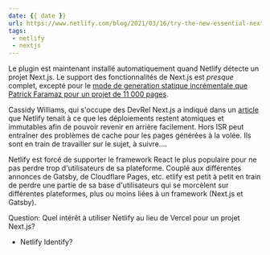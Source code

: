 ```yaml
---
date: {{ date }}
url: https://www.netlify.com/blog/2021/03/16/try-the-new-essential-next.js-plugin-now-with-auto-install/
tags:
 - netlify
 - nextjs
---
```


Le plugin est maintenant installé automatiquement quand Netlify détecte un projet Next.js. Le support des fonctionnalités de Next.js est *presque* complet, excepté pour le [mode de generation statique incrémentale que Patrick Faramaz pour un projet de 11 000 pages](https://jamstatic.fr/2021/03/09/11000-pages-statiques/#la-r%C3%A9g%C3%A9n%C3%A9ration-incr%C3%A9mentale-%C3%A0-la-rescousse).

Cassidy Williams, qui s'occupe des DevRel Next.js a indiqué dans un [article](https://www.netlify.com/blog/2021/03/08/incremental-static-regeneration-its-benefits-and-its-flaws/) que Netlify tenait à ce que les déploiements restent atomiques et immutables afin de pouvoir revenir en arrière facilement. Hors ISR peut entraîner des problèmes de cache pour les pages générées à la volée. Ils sont en train de travailler sur le sujet, à suivre....

Netlify est forcé de supporter le framework React le plus populaire pour ne pas perdre trop d'utilisateurs de sa plateforme. Couplé aux différentes annonces de Gatsby, de Cloudflare Pages, etc.  etlify est petit à petit en train de perdre une partie de sa base d'utilisateurs qui se morcèlent sur différentes plateformes, plus ou moins liées à un framework (Next.js et Gatsby).

Question: Quel intérêt à utiliser Netlify au lieu de Vercel pour un projet Next.js?

- Netlify Identify?


